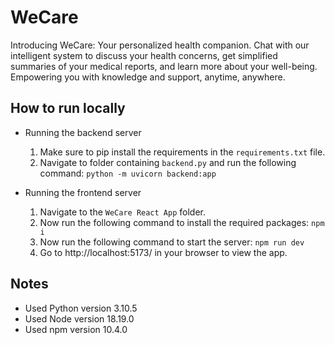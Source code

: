 # WeCare
Introducing WeCare: Your personalized health companion. Chat with our intelligent system to discuss your health concerns, get simplified summaries of your medical reports, and learn more about your well-being. Empowering you with knowledge and support, anytime, anywhere.

## How to run locally
- Running the backend server
    1. Make sure to pip install the requirements in the `requirements.txt` file.
    2. Navigate to folder containing `backend.py` and run the following command: `python -m uvicorn backend:app`

- Running the frontend server
    1. Navigate to the `WeCare React App` folder.
    2. Now run the following command to install the required packages: `npm i`
    3. Now run the following command to start the server: `npm run dev`
    4. Go to http://localhost:5173/ in your browser to view the app.

## Notes
- Used Python version 3.10.5
- Used Node version 18.19.0
- Used npm version 10.4.0
